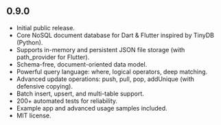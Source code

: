 ## 0.9.0

* Initial public release.
* Core NoSQL document database for Dart & Flutter inspired by TinyDB (Python).
* Supports in-memory and persistent JSON file storage (with path_provider for Flutter).
* Schema-free, document-oriented data model.
* Powerful query language: where, logical operators, deep matching.
* Advanced update operations: push, pull, pop, addUnique (with defensive copying).
* Batch insert, upsert, and multi-table support.
* 200+ automated tests for reliability.
* Example app and advanced usage samples included.
* MIT license.
